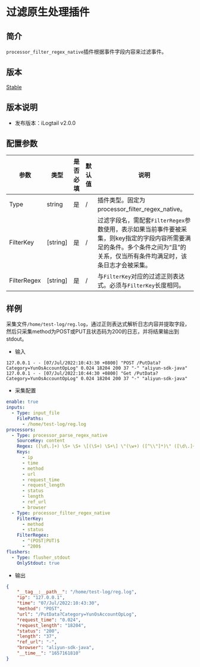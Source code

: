 # 过滤原生处理插件

## 简介

`processor_filter_regex_native`插件根据事件字段内容来过滤事件。

## 版本

[Stable](../../stability-level.md)

## 版本说明

* 发布版本：iLogtail v2.0.0

## 配置参数

|  **参数**  |  **类型**  |  **是否必填**  |  **默认值**  |  **说明**  |
| --- | --- | --- | --- | --- |
|  Type  |  string  |  是  |  /  |  插件类型。固定为processor\_filter\_regex\_native。  |
|  FilterKey  |  \[string\]  |  是  |  /  |  过滤字段名，需配套`FilterRegex`参数使用，表示如果当前事件要被采集，则key指定的字段内容所需要满足的条件。多个条件之间为“且”的关系，仅当所有条件均满足时，该条日志才会被采集。  |
|  FilterRegex  |  \[string\]  |  是  |  /  |  与`FilterKey`对应的过滤正则表达式。必须与`FilterKey`长度相同。  |

## 样例

采集文件`/home/test-log/reg.log`，通过正则表达式解析日志内容并提取字段，然后只采集method为POST或PUT且状态码为200的日志，并将结果输出到stdout。

* 输入

```plain
127.0.0.1 - - [07/Jul/2022:10:43:30 +0800] "POST /PutData?Category=YunOsAccountOpLog" 0.024 18204 200 37 "-" "aliyun-sdk-java"
127.0.0.1 - - [07/Jul/2022:10:44:30 +0800] "Get /PutData?Category=YunOsAccountOpLog" 0.024 18204 200 37 "-" "aliyun-sdk-java"
```

* 采集配置

```yaml
enable: true
inputs:
  - Type: input_file
    FilePaths: 
      - /home/test-log/reg.log
processors:
  - Type: processor_parse_regex_native
    SourceKey: content
    Regex: ([\d\.]+) \S+ \S+ \[(\S+) \S+\] \"(\w+) ([^\\"]*)\" ([\d\.]+) (\d+) (\d+) (\d+|-) \"([^\\"]*)\" \"([^\\"]*)\"
    Keys:
      - ip
      - time
      - method
      - url
      - request_time
      - request_length
      - status
      - length
      - ref_url
      - browser
  - Type: processor_filter_regex_native
    FilterKey: 
      - method
      - status
    FilterRegex:
      - ^(POST|PUT)$
      - ^200$
flushers:
  - Type: flusher_stdout
    OnlyStdout: true
```

* 输出

```json
{
    "__tag__:__path__": "/home/test-log/reg.log",
    "ip": "127.0.0.1",
    "time": "07/Jul/2022:10:43:30",
    "method": "POST",
    "url": "/PutData?Category=YunOsAccountOpLog",
    "request_time": "0.024",
    "request_length": "18204",
    "status": "200",
    "length": "37",
    "ref_url": "-",
    "browser": "aliyun-sdk-java",
    "__time__": "1657161810"
}
```
